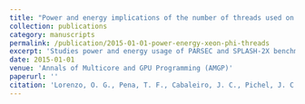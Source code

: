 ```yaml
---
title: "Power and energy implications of the number of threads used on the Intel Xeon Phi"
collection: publications
category: manuscripts
permalink: /publication/2015-01-01-power-energy-xeon-phi-threads
excerpt: 'Studies power and energy usage of PARSEC and SPLASH-2X benchmarks on Intel Xeon Phi across different thread configurations to find optimal performance-energy relationships.'
date: 2015-01-01
venue: 'Annals of Multicore and GPU Programming (AMGP)'
paperurl: ''
citation: 'Lorenzo, O. G., Pena, T. F., Cabaleiro, J. C., Pichel, J. C., Rivera, F. F., & Nikolopoulos, D. S. (2015). &quot;Power and energy implications of the number of threads used on the Intel Xeon Phi.&quot; <i>Annals of Multicore and GPU Programming (AMGP)</i>, 2(1), 55-65.'
---
```

